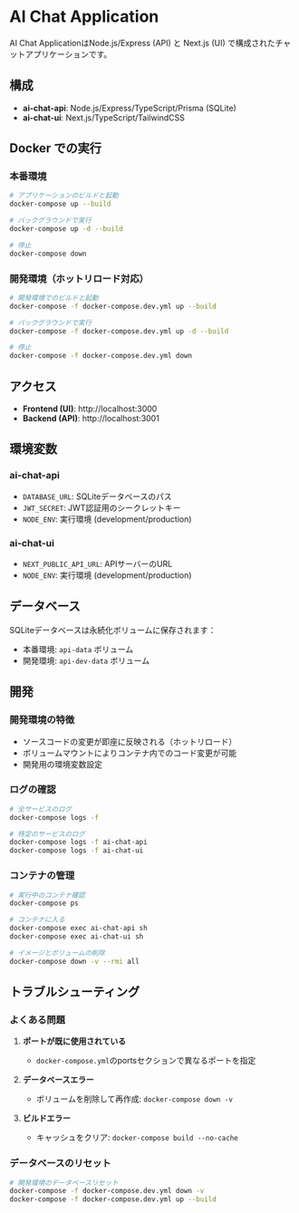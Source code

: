 # AI Chat Application

AI Chat ApplicationはNode.js/Express (API) と Next.js (UI) で構成されたチャットアプリケーションです。

## 構成

- **ai-chat-api**: Node.js/Express/TypeScript/Prisma (SQLite)
- **ai-chat-ui**: Next.js/TypeScript/TailwindCSS

## Docker での実行

### 本番環境

```bash
# アプリケーションのビルドと起動
docker-compose up --build

# バックグラウンドで実行
docker-compose up -d --build

# 停止
docker-compose down
```

### 開発環境（ホットリロード対応）

```bash
# 開発環境でのビルドと起動
docker-compose -f docker-compose.dev.yml up --build

# バックグラウンドで実行
docker-compose -f docker-compose.dev.yml up -d --build

# 停止
docker-compose -f docker-compose.dev.yml down
```

## アクセス

- **Frontend (UI)**: http://localhost:3000
- **Backend (API)**: http://localhost:3001

## 環境変数

### ai-chat-api

- `DATABASE_URL`: SQLiteデータベースのパス
- `JWT_SECRET`: JWT認証用のシークレットキー
- `NODE_ENV`: 実行環境 (development/production)

### ai-chat-ui

- `NEXT_PUBLIC_API_URL`: APIサーバーのURL
- `NODE_ENV`: 実行環境 (development/production)

## データベース

SQLiteデータベースは永続化ボリュームに保存されます：
- 本番環境: `api-data` ボリューム
- 開発環境: `api-dev-data` ボリューム

## 開発

### 開発環境の特徴

- ソースコードの変更が即座に反映される（ホットリロード）
- ボリュームマウントによりコンテナ内でのコード変更が可能
- 開発用の環境変数設定

### ログの確認

```bash
# 全サービスのログ
docker-compose logs -f

# 特定のサービスのログ
docker-compose logs -f ai-chat-api
docker-compose logs -f ai-chat-ui
```

### コンテナの管理

```bash
# 実行中のコンテナ確認
docker-compose ps

# コンテナに入る
docker-compose exec ai-chat-api sh
docker-compose exec ai-chat-ui sh

# イメージとボリュームの削除
docker-compose down -v --rmi all
```

## トラブルシューティング

### よくある問題

1. **ポートが既に使用されている**
   - `docker-compose.yml`のportsセクションで異なるポートを指定

2. **データベースエラー**
   - ボリュームを削除して再作成: `docker-compose down -v`

3. **ビルドエラー**
   - キャッシュをクリア: `docker-compose build --no-cache`

### データベースのリセット

```bash
# 開発環境のデータベースリセット
docker-compose -f docker-compose.dev.yml down -v
docker-compose -f docker-compose.dev.yml up --build
``` 